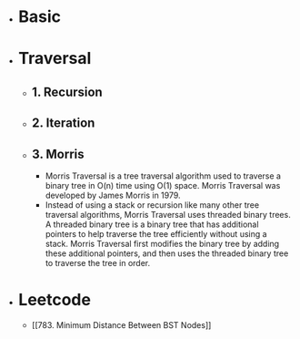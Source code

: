 - # Basic
- # Traversal
	- ## 1. Recursion
	- ## 2. Iteration
	- ## 3. Morris
		- Morris Traversal is a tree traversal algorithm used to traverse a binary tree in O(n) time using O(1) space. Morris Traversal was developed by James Morris in 1979.
		- Instead of using a stack or recursion like many other tree traversal algorithms, Morris Traversal uses threaded binary trees. A threaded binary tree is a binary tree that has additional pointers to help traverse the tree efficiently without using a stack. Morris Traversal first modifies the binary tree by adding these additional pointers, and then uses the threaded binary tree to traverse the tree in order.
- # Leetcode
	- [[783. Minimum Distance Between BST Nodes]]
